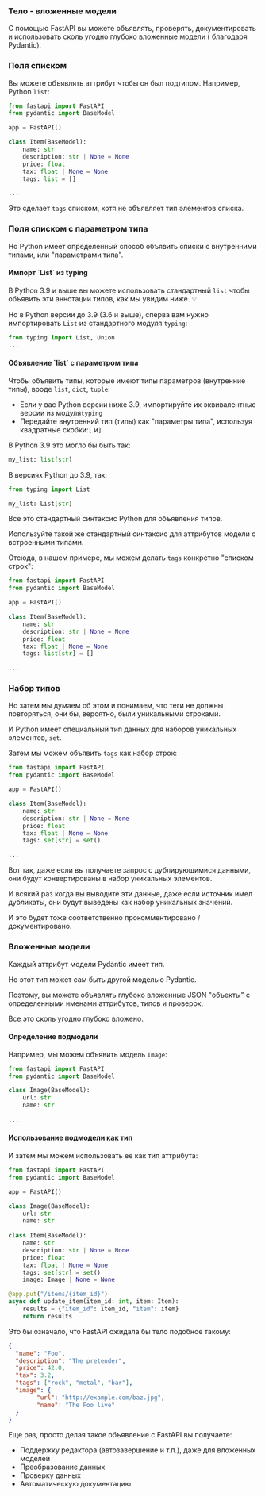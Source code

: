 <h3>Тело - вложенные модели</h3>

С помощью FastAPI вы можете объявлять, проверять, документировать и использовать сколь угодно глубоко вложенные модели (
благодаря Pydantic).

<h3>Поля списком</h3>

Вы можете объявлять аттрибут чтобы он был подтипом. Например, Python `list`:

```python
from fastapi import FastAPI
from pydantic import BaseModel

app = FastAPI()

class Item(BaseModel):
    name: str  
    description: str | None = None
    price: float
    tax: float | None = None
    tags: list = []

...
```

Это сделает `tags` списком, хотя не объявляет тип элементов списка.

<h3>Поля списком с параметром типа</h3>

Но Python имеет определенный способ объявить списки с внутренними типами, или "параметрами типа".

<h4>Импорт `List` из typing</h4>

В Python 3.9 и выше вы можете использовать стандартный `list` чтобы объявить эти аннотации типов, как мы увидим ниже. 💡

Но в Python версии до 3.9 (3.6 и выше), сперва вам нужно импортировать `List` из стандартного модуля `typing`:

```python
from typing import List, Union
...
```

<h4>Объявление `list` с параметром типа</h4>

Чтобы объявить типы, которые имеют типы параметров (внутренние типы), вроде `list`, `dict`, `tuple`:
* Если у вас Python версии ниже 3.9, импортируйте их эквивалентные версии из модуля`typing`
* Передайте внутренний тип (типы) как "параметры типа", используя квадратные скобки:`[` и`]`

В Python 3.9 это могло бы быть так:

```python
my_list: list[str]
```

В версиях Python до 3.9, так:

```python
from typing import List

my_list: List[str]
```

Все это стандартный синтаксис Python для объявления типов.

Используйте такой же стандартный синтаксис для аттрибутов модели с встроенными типами.

Отсюда, в нашем примере, мы можем делать `tags` конкретно "списком строк":

```python
from fastapi import FastAPI
from pydantic import BaseModel

app = FastAPI()

class Item(BaseModel):
    name: str   
    description: str | None = None
    price: float
    tax: float | None = None
    tags: list[str] = []

...
```

<h3>Набор типов</h3>

Но затем мы думаем об этом и понимаем, что теги не должны повторяться, они бы, вероятно, были уникальными строками.

И Python имеет специальный тип данных для наборов уникальных элементов, `set`.

Затем мы можем объявить `tags` как набор строк:

```python
from fastapi import FastAPI
from pydantic import BaseModel

app = FastAPI()

class Item(BaseModel):
    name: str
    description: str | None = None
    price: float
    tax: float | None = None
    tags: set[str] = set()

...
```

Вот так, даже если вы получаете запрос с дублирующимися данными, они будут конвертированы в набор уникальных элементов.

И всякий раз когда вы выводите эти данные, даже если источник имел дубликаты, они будут выведены как набор уникальных
значений.

И это будет тоже соответственно прокомментировано / документировано.

<h3>Вложенные модели</h3>

Каждый аттрибут модели Pydantic имеет тип.

Но этот тип может сам быть другой моделью Pydantic.

Поэтому, вы можете объявлять глубоко вложенные JSON "объекты" с определенными именами аттрибутов, типов и проверок.

Все это сколь угодно глубоко вложено.

<h4>Определение подмодели</h4>

Например, мы можем объявить модель `Image`:

```python
from fastapi import FastAPI
from pydantic import BaseModel

class Image(BaseModel):
    url: str
    name: str
    
...
```

<h4>Использование подмодели как тип</h4>

И затем мы можем использовать ее как тип аттрибута:

```python
from fastapi import FastAPI
from pydantic import BaseModel

app = FastAPI()

class Image(BaseModel):
    url: str
    name: str
    
class Item(BaseModel):
    name: str
    description: str | None = None
    price: float
    tax: float | None = None
    tags: set[str] = set()
    image: Image | None = None

@app.put("/items/{item_id}")
async def update_item(item_id: int, item: Item):
    results = {"item_id": item_id, "item": item}
    return results
```

Это бы означало, что FastAPI ожидала бы тело подобное такому:

```JSON
{
  "name": "Foo",
  "description": "The pretender",
  "price": 42.0,
  "tax": 3.2,
  "tags": ["rock", "metal", "bar"],
  "image": {
        "url": "http://example.com/baz.jpg",
        "name": "The Foo live" 
  }
}
```

Еще раз, просто делая такое объявление с FastAPI вы получаете:

* Поддержку редактора (автозавершение и т.п.), даже для вложенных моделей
* Преобразование данных
* Проверку данных
* Автоматическую документацию

